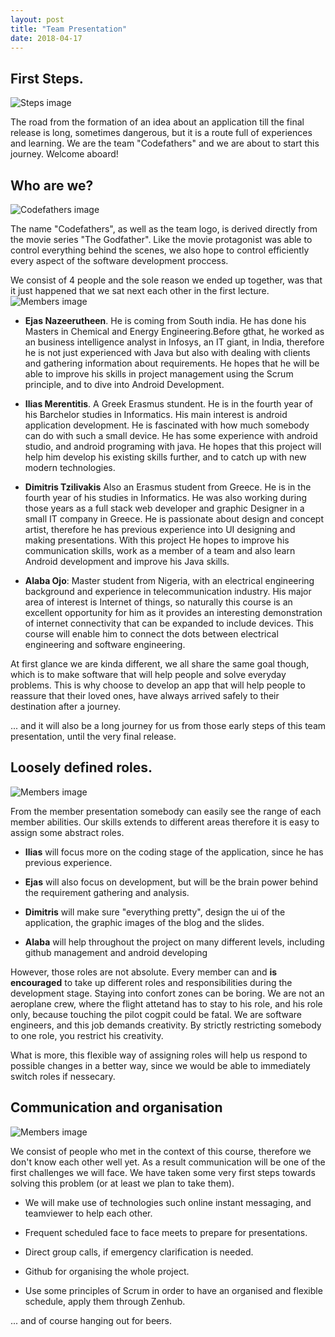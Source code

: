 ```yaml
---
layout: post
title: "Team Presentation"
date: 2018-04-17
---
```

## First Steps.
![Steps image]({{site.baseurl}}/images/steps.png "Steps towards the first stable release")

The road from the formation of  an idea about an application till the final release is long, sometimes dangerous, but it is a route full of experiences and learning. We are the team "Codefathers" and we are about to start this journey. Welcome aboard!

## Who are we?
![Codefathers image]({{site.baseurl}}/images/Codefathers.png "Ourlogo")

The name "Codefathers", as well as the team logo, is derived directly from the movie series "The Godfather". Like the  movie protagonist was able to control everything behind the scenes, we also hope to control efficiently every aspect of the software development proccess.

We consist of 4 people and the sole reason we ended up together, was that it just happened that we sat next each other in the first lecture.
![Members image]({{site.baseurl}}/images/members.png "Our members profile")

* **Ejas Nazeerutheen**. He is coming from South india. He has done his Masters in Chemical and Energy Engineering.Before gthat, he worked as an business intelligence analyst in Infosys, an IT giant, in India, therefore he is not just experienced with Java but also with dealing with clients and gathering information about requirements. He hopes that he will be able to improve his skills in project management using the Scrum principle, and to dive into Android Development.

* **Ilias Merentitis**. A Greek Erasmus stundent. He is in the fourth year of his Barchelor studies in Informatics. His main interest is android application development. He is fascinated with how much somebody can do with such a small device. He has some experience with android studio, and android programing with  java. He hopes that this project will help him develop his existing skills further, and to catch up with new modern technologies.

* **Dimitris Tzilivakis** Also an Erasmus student from Greece. He is in the fourth year of his studies in Informatics. He was also working during those years as a full stack web developer and graphic Designer in a small IT company in Greece. He is passionate about design and concept artist, therefore he has previous experience into UI designing and making presentations. With this project  He hopes to improve his communication skills, work as a member of a team and  also learn Android development and improve his Java skills.

* **Alaba Ojo**: Master student from Nigeria, with an electrical engineering background and experience in telecommunication industry. His major area of interest is Internet of things, so naturally this course is an excellent opportunity for him as it provides an interesting demonstration of internet connectivity that can be expanded to include devices. This course will enable him to connect the dots between electrical engineering and software engineering.
 
 At first glance we are kinda different, we all share the same goal though, which is to make software that will help people and solve everyday problems. This is why choose to develop an  app that will help people to reassure that their loved ones, have always arrived safely to their destination after a journey.

... and it will also be a long journey for us from those early steps of this team presentation, until the very final release.

## Loosely defined roles.
![Members image]({{site.baseurl}}/images/roles.png "Our members profile")

From the member presentation somebody can easily see the range of each member abilities. Our skills extends to different areas therefore it is easy to assign some abstract roles. 

* **Ilias** will focus more on the coding stage of the application, since he has previous experience. 

* **Ejas** will also focus on development, but will be the brain power behind the requirement gathering and analysis.

* **Dimitris** will make sure "everything pretty", design the ui of the application, the graphic images of the blog and the slides.

* **Alaba** will help throughout the project on many different levels, including github management and android developing

However, those roles are not absolute. Every member can  and **is encouraged** to  take up  different roles and responsibilities during the development stage. Staying into confort zones can be boring. We are not an aeroplane crew, where the flight attetand has to stay to his role, and his role only, because touching the pilot cogpit could be fatal. We are software engineers, and this job demands creativity. By strictly restricting somebody to one role, you restrict his creativity. 

What is more, this flexible way of assigning roles will help us respond to possible changes in a better way, since we would be able to immediately switch roles if nessecary.  

## Communication and organisation 
![Members image]({{site.baseurl}}/images/communication.png "Our members profile")

We consist of people who met in the context of this course, therefore we don't know each other well yet. As a result communication will be one of the first challenges we will face. We have taken some very first steps towards solving this problem (or at least we plan to take them).

* We will make use of technologies such online instant messaging, and teamviewer to help each other.

* Frequent scheduled face to face meets to prepare for presentations.

* Direct group calls, if emergency clarification is needed. 

* Github for organising the whole project.

* Use some principles of Scrum in order to have an organised and flexible schedule, apply them through Zenhub.


... and of course hanging out for beers.









